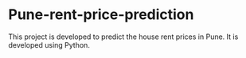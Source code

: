 # Pune-rent-price-prediction
This project is developed to predict the house rent prices in Pune. It is developed using Python.
